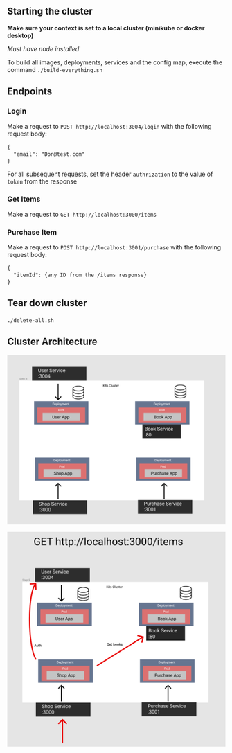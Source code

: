## Starting the cluster

**Make sure your context is set to a local cluster (minikube or docker desktop)**

_Must have node installed_

To build all images, deployments, services and the config map, execute the command `./build-everything.sh`

## Endpoints

### Login

Make a request to `POST http://localhost:3004/login` with the following request body:

```
{
  "email": "Don@test.com"
}
```

For all subsequent requests, set the header `authrization` to the value of `token` from the response

### Get Items

Make a request to `GET http://localhost:3000/items`

### Purchase Item

Make a request to `POST http://localhost:3001/purchase` with the following request body:

```
{
  "itemId": {any ID from the /items response}
}
```

## Tear down cluster

`./delete-all.sh`

## Cluster Architecture

![](./overall.png)

![](./request.png)

